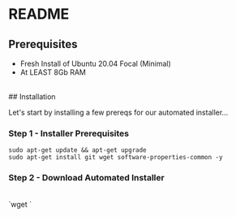 # README

## Prerequisites

* Fresh Install of Ubuntu 20.04 Focal (Minimal)
* At LEAST 8Gb RAM

<br>
## Installation

Let's start by installing a few prereqs for our automated installer...
<br>
### Step 1 - Installer Prerequisites

`sudo apt-get update && apt-get upgrade`
<br>
`sudo apt-get install git wget software-properties-common -y`
<br>
### Step 2 - Download Automated Installer
<br>
`wget <insert url here>`
